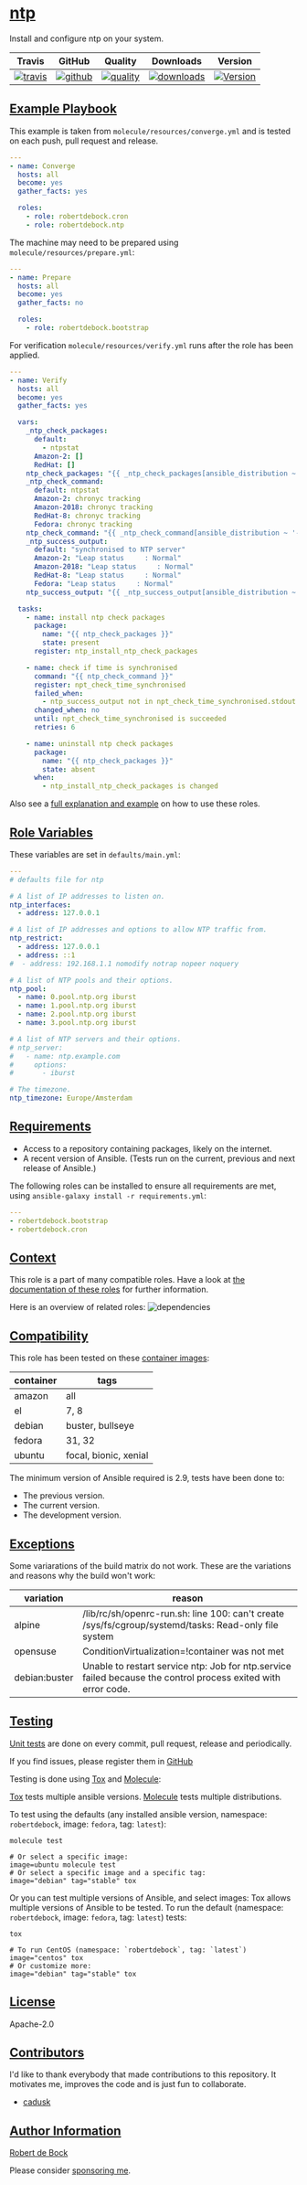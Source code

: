 # [ntp](#ntp)

Install and configure ntp on your system.

|Travis|GitHub|Quality|Downloads|Version|
|------|------|-------|---------|-------|
|[![travis](https://travis-ci.com/robertdebock/ansible-role-ntp.svg?branch=master)](https://travis-ci.com/robertdebock/ansible-role-ntp)|[![github](https://github.com/robertdebock/ansible-role-ntp/workflows/Ansible%20Molecule/badge.svg)](https://github.com/robertdebock/ansible-role-ntp/actions)|[![quality](https://img.shields.io/ansible/quality/23988)](https://galaxy.ansible.com/robertdebock/ntp)|[![downloads](https://img.shields.io/ansible/role/d/23988)](https://galaxy.ansible.com/robertdebock/ntp)|[![Version](https://img.shields.io/github/release/robertdebock/ansible-role-ntp.svg)](https://github.com/robertdebock/ansible-role-ntp/releases/)|

## [Example Playbook](#example-playbook)

This example is taken from `molecule/resources/converge.yml` and is tested on each push, pull request and release.
```yaml
---
- name: Converge
  hosts: all
  become: yes
  gather_facts: yes

  roles:
    - role: robertdebock.cron
    - role: robertdebock.ntp
```

The machine may need to be prepared using `molecule/resources/prepare.yml`:
```yaml
---
- name: Prepare
  hosts: all
  become: yes
  gather_facts: no

  roles:
    - role: robertdebock.bootstrap
```

For verification `molecule/resources/verify.yml` runs after the role has been applied.
```yaml
---
- name: Verify
  hosts: all
  become: yes
  gather_facts: yes

  vars:
    _ntp_check_packages:
      default:
        - ntpstat
      Amazon-2: []
      RedHat: []
    ntp_check_packages: "{{ _ntp_check_packages[ansible_distribution ~ '-' ~ ansible_distribution_major_version] | default(_ntp_check_packages[ansible_os_family ~ '-' ~ ansible_distribution_major_version] | default(_ntp_check_packages[ansible_os_family] | default(_ntp_check_packages['default']))) }}"
    _ntp_check_command:
      default: ntpstat
      Amazon-2: chronyc tracking
      Amazon-2018: chronyc tracking
      RedHat-8: chronyc tracking
      Fedora: chronyc tracking
    ntp_check_command: "{{ _ntp_check_command[ansible_distribution ~ '-' ~ ansible_distribution_major_version] | default(_ntp_check_command[ansible_os_family ~ '-' ~ ansible_distribution_major_version] | default(_ntp_check_command[ansible_distribution] | default(_ntp_check_command['default']))) }}"
    _ntp_success_output:
      default: "synchronised to NTP server"
      Amazon-2: "Leap status     : Normal"
      Amazon-2018: "Leap status     : Normal"
      RedHat-8: "Leap status     : Normal"
      Fedora: "Leap status     : Normal"
    ntp_success_output: "{{ _ntp_success_output[ansible_distribution ~ '-' ~ ansible_distribution_major_version] | default(_ntp_success_output[ansible_os_family ~ '-' ~ ansible_distribution_major_version] | default(_ntp_success_output[ansible_distribution] | default(_ntp_success_output['default']))) }}"

  tasks:
    - name: install ntp check packages
      package:
        name: "{{ ntp_check_packages }}"
        state: present
      register: ntp_install_ntp_check_packages

    - name: check if time is synchronised
      command: "{{ ntp_check_command }}"
      register: npt_check_time_synchronised
      failed_when:
        - ntp_success_output not in npt_check_time_synchronised.stdout
      changed_when: no
      until: npt_check_time_synchronised is succeeded
      retries: 6

    - name: uninstall ntp check packages
      package:
        name: "{{ ntp_check_packages }}"
        state: absent
      when:
        - ntp_install_ntp_check_packages is changed
```

Also see a [full explanation and example](https://robertdebock.nl/how-to-use-these-roles.html) on how to use these roles.

## [Role Variables](#role-variables)

These variables are set in `defaults/main.yml`:
```yaml
---
# defaults file for ntp

# A list of IP addresses to listen on.
ntp_interfaces:
  - address: 127.0.0.1

# A list of IP addresses and options to allow NTP traffic from.
ntp_restrict:
  - address: 127.0.0.1
  - address: ::1
#  - address: 192.168.1.1 nomodify notrap nopeer noquery

# A list of NTP pools and their options.
ntp_pool:
  - name: 0.pool.ntp.org iburst
  - name: 1.pool.ntp.org iburst
  - name: 2.pool.ntp.org iburst
  - name: 3.pool.ntp.org iburst

# A list of NTP servers and their options.
# ntp_server:
#   - name: ntp.example.com
#     options:
#       - iburst

# The timezone.
ntp_timezone: Europe/Amsterdam
```

## [Requirements](#requirements)

- Access to a repository containing packages, likely on the internet.
- A recent version of Ansible. (Tests run on the current, previous and next release of Ansible.)

The following roles can be installed to ensure all requirements are met, using `ansible-galaxy install -r requirements.yml`:

```yaml
---
- robertdebock.bootstrap
- robertdebock.cron

```

## [Context](#context)

This role is a part of many compatible roles. Have a look at [the documentation of these roles](https://robertdebock.nl/) for further information.

Here is an overview of related roles:
![dependencies](https://raw.githubusercontent.com/robertdebock/drawings/artifacts/ntp.png "Dependency")

## [Compatibility](#compatibility)

This role has been tested on these [container images](https://hub.docker.com/u/robertdebock):

|container|tags|
|---------|----|
|amazon|all|
|el|7, 8|
|debian|buster, bullseye|
|fedora|31, 32|
|ubuntu|focal, bionic, xenial|

The minimum version of Ansible required is 2.9, tests have been done to:

- The previous version.
- The current version.
- The development version.

## [Exceptions](#exceptions)

Some variarations of the build matrix do not work. These are the variations and reasons why the build won't work:

| variation                 | reason                 |
|---------------------------|------------------------|
| alpine | /lib/rc/sh/openrc-run.sh: line 100: can't create /sys/fs/cgroup/systemd/tasks: Read-only file system |
| opensuse | ConditionVirtualization=!container was not met |
| debian:buster | Unable to restart service ntp: Job for ntp.service failed because the control process exited with error code. |


## [Testing](#testing)

[Unit tests](https://travis-ci.com/robertdebock/ansible-role-ntp) are done on every commit, pull request, release and periodically.

If you find issues, please register them in [GitHub](https://github.com/robertdebock/ansible-role-ntp/issues)

Testing is done using [Tox](https://tox.readthedocs.io/en/latest/) and [Molecule](https://github.com/ansible/molecule):

[Tox](https://tox.readthedocs.io/en/latest/) tests multiple ansible versions.
[Molecule](https://github.com/ansible/molecule) tests multiple distributions.

To test using the defaults (any installed ansible version, namespace: `robertdebock`, image: `fedora`, tag: `latest`):

```
molecule test

# Or select a specific image:
image=ubuntu molecule test
# Or select a specific image and a specific tag:
image="debian" tag="stable" tox
```

Or you can test multiple versions of Ansible, and select images:
Tox allows multiple versions of Ansible to be tested. To run the default (namespace: `robertdebock`, image: `fedora`, tag: `latest`) tests:

```
tox

# To run CentOS (namespace: `robertdebock`, tag: `latest`)
image="centos" tox
# Or customize more:
image="debian" tag="stable" tox
```

## [License](#license)

Apache-2.0

## [Contributors](#contributors)

I'd like to thank everybody that made contributions to this repository. It motivates me, improves the code and is just fun to collaborate.

- [cadusk](https://github.com/cadusk)

## [Author Information](#author-information)

[Robert de Bock](https://robertdebock.nl/)

Please consider [sponsoring me](https://github.com/sponsors/robertdebock).
